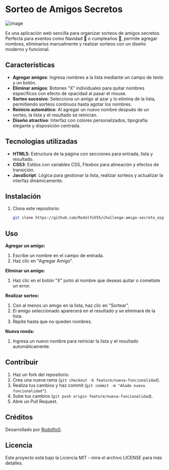 # Sorteo de Amigos Secretos

![image](https://github.com/user-attachments/assets/3798772f-2dcc-457f-8666-ca6c1cb56d08)

Es una aplicación web sencilla para organizar sorteos de amigos secretos. Perfecta para eventos como Navidad :santa: o cumpleaños :birthday:, permite agregar nombres, eliminarlos manualmente y realizar sorteos con un diseño moderno y funcional.

## Características
- **Agregar amigos**: Ingresa nombres a la lista mediante un campo de texto y un botón.
- **Eliminar amigos**: Botones "X" individuales para quitar nombres específicos con efecto de opacidad al pasar el mouse.
- **Sorteo sucesivo**: Selecciona un amigo al azar y lo elimina de la lista, permitiendo sorteos continuos hasta agotar los nombres.
- **Reinicio automático**: Al agregar un nuevo nombre después de un sorteo, la lista y el resultado se reinician.
- **Diseño atractivo**: Interfaz con colores personalizados, tipografía elegante y disposición centrada.

## Tecnologías utilizadas
- **HTML5**: Estructura de la página con secciones para entrada, lista y resultado.
- **CSS3**: Estilos con variables CSS, Flexbox para alineación y efectos de transición.
- **JavaScript**: Lógica para gestionar la lista, realizar sorteos y actualizar la interfaz dinámicamente.

## Instalación
1. Clona este repositorio:
   ```bash
   git clone https://github.com/Rodolfo555/challenge-amigo-secreto_esp-main.git

## Uso

**Agregar un amigo:** 
1. Escribe un nombre en el campo de entrada.
2. Haz clic en "Agregar Amigo".

**Eliminar un amigo:**

1. Haz clic en el botón "X" junto al nombre que deseas quitar o cometiste un error.
   
**Realizar sorteo:**

1. Con al menos un amigo en la lista, haz clic en "Sortear".
2. El amigo seleccionado aparecerá en el resultado y se eliminará de la lista.
3. Repite hasta que no queden nombres.
   
**Nueva ronda:**

1. Ingresa un nuevo nombre para reiniciar la lista y el resultado automáticamente.

## Contribuir

1. Haz un fork del repositorio.
2. Crea una nueva rama (`git checkout -b feature/nueva-funcionalidad`).
3. Realiza tus cambios y haz commit (`git commit -m "Añade nueva funcionalidad"`).
4. Sube tus cambios (`git push origin feature/nueva-funcionalidad`).
5. Abre un Pull Request.

## Créditos

Desarrollado por [RodolfoG](https://github.com/Rodolfo555).

## Licencia

Este proyecto está bajo la Licencia MIT - mira el archivo LICENSE para más detalles.

